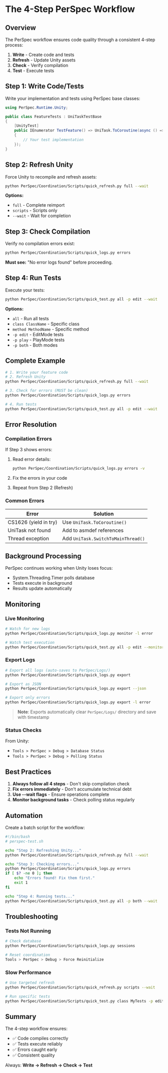 # The 4-Step PerSpec Workflow

## Overview

The PerSpec workflow ensures code quality through a consistent 4-step process:

1. **Write** - Create code and tests
2. **Refresh** - Update Unity assets
3. **Check** - Verify compilation
4. **Test** - Execute tests

## Step 1: Write Code/Tests

Write your implementation and tests using PerSpec base classes:

```csharp
using PerSpec.Runtime.Unity;

public class FeatureTests : UniTaskTestBase
{
    [UnityTest]
    public IEnumerator TestFeature() => UniTask.ToCoroutine(async () =>
    {
        // Your test implementation
    });
}
```

## Step 2: Refresh Unity

Force Unity to recompile and refresh assets:

```bash
python PerSpec/Coordination/Scripts/quick_refresh.py full --wait
```

**Options:**
- `full` - Complete reimport
- `scripts` - Scripts only
- `--wait` - Wait for completion

## Step 3: Check Compilation

Verify no compilation errors exist:

```bash
python PerSpec/Coordination/Scripts/quick_logs.py errors
```

**Must see:** "No error logs found" before proceeding.

## Step 4: Run Tests

Execute your tests:

```bash
python PerSpec/Coordination/Scripts/quick_test.py all -p edit --wait
```

**Options:**
- `all` - Run all tests
- `class ClassName` - Specific class
- `method MethodName` - Specific method
- `-p edit` - EditMode tests
- `-p play` - PlayMode tests
- `-p both` - Both modes

## Complete Example

```bash
# 1. Write your feature code
# 2. Refresh Unity
python PerSpec/Coordination/Scripts/quick_refresh.py full --wait

# 3. Check for errors (MUST be clean)
python PerSpec/Coordination/Scripts/quick_logs.py errors

# 4. Run tests
python PerSpec/Coordination/Scripts/quick_test.py all -p edit --wait
```

## Error Resolution

### Compilation Errors

If Step 3 shows errors:

1. Read error details:
   ```bash
   python PerSpec/Coordination/Scripts/quick_logs.py errors -v
   ```

2. Fix the errors in your code

3. Repeat from Step 2 (Refresh)

### Common Errors

| Error | Solution |
|-------|----------|
| CS1626 (yield in try) | Use `UniTask.ToCoroutine()` |
| UniTask not found | Add to asmdef references |
| Thread exception | Add `UniTask.SwitchToMainThread()` |

## Background Processing

PerSpec continues working when Unity loses focus:
- System.Threading.Timer polls database
- Tests execute in background
- Results update automatically

## Monitoring

### Live Monitoring

```bash
# Watch for new logs
python PerSpec/Coordination/Scripts/quick_logs.py monitor -l error

# Watch test execution
python PerSpec/Coordination/Scripts/quick_test.py all -p edit --monitor
```

### Export Logs

```bash
# Export all logs (auto-saves to PerSpec/Logs/)
python PerSpec/Coordination/Scripts/quick_logs.py export

# Export as JSON
python PerSpec/Coordination/Scripts/quick_logs.py export --json

# Export only errors
python PerSpec/Coordination/Scripts/quick_logs.py export -l error
```

> **Note**: Exports automatically clear `PerSpec/Logs/` directory and save with timestamp

### Status Checks

From Unity:
- `Tools > PerSpec > Debug > Database Status`
- `Tools > PerSpec > Debug > Polling Status`

## Best Practices

1. **Always follow all 4 steps** - Don't skip compilation check
2. **Fix errors immediately** - Don't accumulate technical debt
3. **Use --wait flags** - Ensure operations complete
4. **Monitor background tasks** - Check polling status regularly

## Automation

Create a batch script for the workflow:

```bash
#!/bin/bash
# perspec-test.sh

echo "Step 2: Refreshing Unity..."
python PerSpec/Coordination/Scripts/quick_refresh.py full --wait

echo "Step 3: Checking errors..."
python PerSpec/Coordination/Scripts/quick_logs.py errors
if [ $? -ne 0 ]; then
    echo "Errors found! Fix them first."
    exit 1
fi

echo "Step 4: Running tests..."
python PerSpec/Coordination/Scripts/quick_test.py all -p both --wait
```

## Troubleshooting

### Tests Not Running

```bash
# Check database
python PerSpec/Coordination/Scripts/quick_logs.py sessions

# Reset coordination
Tools > PerSpec > Debug > Force Reinitialize
```

### Slow Performance

```bash
# Use targeted refresh
python PerSpec/Coordination/Scripts/quick_refresh.py scripts --wait

# Run specific tests
python PerSpec/Coordination/Scripts/quick_test.py class MyTests -p edit
```

## Summary

The 4-step workflow ensures:
- ✅ Code compiles correctly
- ✅ Tests execute reliably
- ✅ Errors caught early
- ✅ Consistent quality

Always: **Write → Refresh → Check → Test**